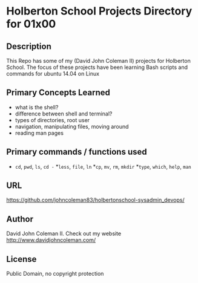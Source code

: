 # Holberton School Projects Directory for 01x00

## Description

This Repo has some of my (David John Coleman II) projects for Holberton School.
The focus of these projects have been learning Bash scripts and commands for ubuntu 14.04 on Linux

## Primary Concepts Learned

* what is the shell?
* difference between shell and terminal?
* types of directories, root user
* navigation, manipulating files, moving around
* reading man pages

## Primary commands / functions used

* ``cd``, ``pwd``, ``ls``, ``cd -``
*``less``, ``file``, ``ln``
*``cp``, ``mv``, ``rm``, ``mkdir``
*``type``, ``which``, ``help``, ``man``

## URL

https://github.com/johncoleman83/holbertonschool-sysadmin_devops/

## Author

David John Coleman II.	Check out my website http://www.davidjohncoleman.com/

## License

Public Domain, no copyright protection